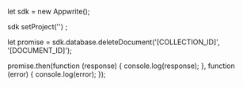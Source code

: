 let sdk = new Appwrite();

sdk
    setProject('')
;

let promise = sdk.database.deleteDocument('[COLLECTION_ID]', '[DOCUMENT_ID]');

promise.then(function (response) {
    console.log(response);
}, function (error) {
    console.log(error);
});